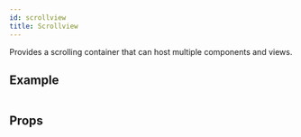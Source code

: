 ```yaml
---
id: scrollview
title: Scrollview
---
```


Provides a scrolling container that can host multiple components and views.

## Example

```ComponentSnackPlayer path=components,basic,ScrollView,Basic.tsx

```

## Props

```ComponentPropTable path=basic,ScrollView,ScrollView.tsx showStylingProps=true

```
